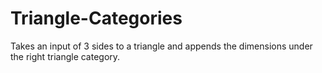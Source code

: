 Triangle-Categories
===================

Takes an input of 3 sides to a triangle and appends the dimensions under the right triangle category.
